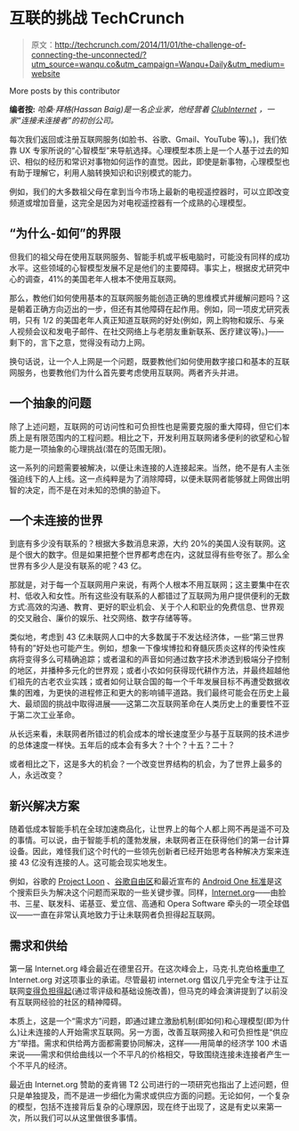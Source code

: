 # 互联的挑战 TechCrunch

> 原文：<http://techcrunch.com/2014/11/01/the-challenge-of-connecting-the-unconnected/?utm_source=wanqu.co&utm_campaign=Wanqu+Daily&utm_medium=website>

More posts by this contributor

**编者按:** *哈桑·拜格(Hassan Baig)是一名企业家，他经营着 [ClubInternet](http://www.clubinternet.co) ，一家“连接未连接者”的初创公司。*

每次我们返回或注册互联网服务(如脸书、谷歌、Gmail、YouTube 等)。)，我们依靠 UX 专家所说的“心智模型”来导航选择。心理模型本质上是一个人基于过去的知识、相似的经历和常识对事物如何运作的直觉。因此，即使是新事物，心理模型也有助于理解它，利用人脑转换知识和识别模式的能力。

例如，我们的大多数祖父母在拿到当今市场上最新的电视遥控器时，可以立即改变频道或增加音量，这完全是因为对电视遥控器有一个成熟的心理模型。

## **“为什么-如何”的界限**

但我们的祖父母在使用互联网服务、智能手机或平板电脑时，可能没有同样的成功水平。这些领域的心智模型发展不足是他们的主要障碍。事实上，根据皮尤研究中心的调查，41%的美国老年人根本不使用互联网。

那么，教他们如何使用基本的互联网服务能创造正确的思维模式并缓解问题吗？这是朝着正确方向迈出的一步，但还有其他障碍在起作用。例如，同一项皮尤研究表明，只有 1/2 的美国老年人真正知道互联网的好处(例如，网上购物和娱乐、与亲人视频会议和发电子邮件、在社交网络上与老朋友重新联系、医疗建议等)。)——剩下的，言下之意，觉得没有动力上网。

换句话说，让一个人上网是一个问题，既要教他们如何使用数字接口和基本的互联网服务，也要教他们为什么首先要考虑使用互联网。两者齐头并进。

## **一个抽象的问题**

除了上述问题，互联网的可访问性和可负担性也是需要克服的重大障碍，但它们本质上是有限范围内的工程问题。相比之下，开发利用互联网诸多便利的欲望和心智能力是一项抽象的心理挑战(潜在的范围无限)。

这一系列的问题需要被解决，以便让未连接的人连接起来。当然，绝不是有人主张强迫线下的人上线。这一点纯粹是为了消除障碍，以便未联网者能够就上网做出明智的决定，而不是在对未知的恐惧的胁迫下。

## **一个未连接的世界**

到底有多少没有联系的？根据大多数消息来源，大约 20%的美国人没有联网。这是个很大的数字。但是如果把整个世界都考虑在内，这就显得有些夸张了。那么全世界有多少人是没有联系的呢？43 亿。

那就是，对于每一个互联网用户来说，有两个人根本不用互联网；这主要集中在农村、低收入和女性。所有这些没有联系的人都错过了互联网为用户提供便利的无数方式:高效的沟通、教育、更好的职业机会、关于个人和职业的免费信息、世界观的交叉融合、廉价的娱乐、社交网络、数字存储等等。

类似地，考虑到 43 亿未联网人口中的大多数属于不发达经济体，一些“第三世界特有的”好处也可能产生。例如，想象一下像埃博拉和脊髓灰质炎这样的传染性疾病将变得多么可精确追踪；或者温和的声音如何通过数字技术渗透到极端分子控制的地区，并播种多元化的世界观；或者小农如何获得现代耕作方法，并最终超越他们祖先的古老农业实践；或者如何让联合国的每一个千年发展目标不再遭受数据收集的困难，为更快的进程修正和更大的影响铺平道路。我们最终可能会在历史上最大、最顽固的挑战中取得进展——这第二次互联网革命在人类历史上的重要性不亚于第二次工业革命。

从长远来看，未联网者所错过的机会成本的增长速度至少与基于互联网的技术进步的总体速度一样快。五年后的成本会有多大？十个？十五？二十？

或者相比之下，这是多大的机会？一个改变世界结构的机会，为了世界上最多的人，永远改变？

## **新兴解决方案**

随着低成本智能手机在全球加速商品化，让世界上的每个人都上网不再是遥不可及的事情。可以说，由于智能手机的蓬勃发展，未联网者正在获得他们的第一台计算设备。因此，难怪我们这个时代的一些领先创新者已经开始思考各种解决方案来连接 43 亿没有连接的人。这可能会现实地发生。

例如，谷歌的 [Project Loon](http://en.wikipedia.org/wiki/Project_Loon) 、[谷歌自由区](http://en.wikipedia.org/wiki/Google_Free_Zone)和最近宣布的 [Android One 标准](http://en.wikipedia.org/wiki/Android_One)是这个搜索巨头为解决这个问题而采取的一些关键步骤。同样，[Internet.org](http://internet.org/)——由脸书、三星、联发科、诺基亚、爱立信、高通和 Opera Software 牵头的一项全球倡议——一直在非常认真地致力于让未联网者负担得起互联网。

## **需求和供给**

第一届 Internet.org 峰会最近在德里召开。在这次峰会上，马克·扎克伯格[重申了](https://vimeo.com/108459920) Internet.org 对这项事业的承诺。尽管最初 internet.org 倡议几乎完全专注于让互联网[变得负担得起](https://vimeo.com/76186653)(通过零评级和基础设施改善)，但马克的峰会演讲提到了以前没有互联网经验的社区的精神障碍。

本质上，这是一个“需求方”问题，即通过建立激励机制(即如何)和心理模型(即为什么)让未连接的人开始需求互联网。另一方面，改善互联网接入和可负担性是“供应方”举措。需求和供给两方面都需要协同解决，这样——用简单的经济学 100 术语来说——需求和供给曲线以一个不平凡的价格相交，导致围绕连接未连接者产生一个不平凡的经济。

最近由 Internet.org 赞助的麦肯锡 T2 公司进行的一项研究也指出了上述问题，但只是单独提及，而不是进一步细化为需求或供应方面的问题。无论如何，一个复杂的模型，包括不连接背后复杂的心理原因，现在终于出现了，这是有史以来第一次，所以我们可以从这里做很多事情。